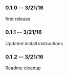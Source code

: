 
### 0.1.0 -- 3/21/16
  first release
  
### 0.1.1 -- 3/21/16
  Updated install instructions
  
### 0.1.2 -- 3/21/16
  Readme cleanup
    